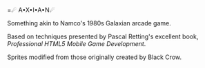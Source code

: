 =☄ A•X•I•A•N☄ 

Something akin to Namco's 1980s Galaxian arcade game.

Based on techniques presented by Pascal Retting's excellent book, <cite>Professional HTML5 Mobile Game Development</cite>.

Sprites modified from those originally created by Black Crow.

